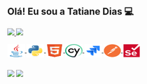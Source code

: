 ## Olá! Eu sou a Tatiane Dias 💻


<div>
  <a href="https://github.com/taatidias">
  <img height=180cm src="https://github-readme-stats.vercel.app/api?username=taatidias&show_icons=true&theme=dracula&include_all_comits=true&counts_private=true"/>
  <img height=180cm src="https://github-readme-stats.vercel.app/api/top-langs/?username=taatidias&layout=compact&langs_count=16&theme=dracula"/>
</div>

<div style="display: inline_block"><br>
  <img align="center" alt="Tati-Java" height="30" width="40" src="https://raw.githubusercontent.com/devicons/devicon/master/icons/java/java-original.svg">
  <img align="center" alt="Tati-Python" height="30" width="40" src="https://raw.githubusercontent.com/devicons/devicon/master/icons/python/python-original.svg">
  <img align="center" alt="Tati-HTML" height="30" width="40" src="https://raw.githubusercontent.com/devicons/devicon/master/icons/html5/html5-original.svg">
  <img align="center" alt="Tati-Cypress" height="30" width="40" src="https://raw.githubusercontent.com/devicons/devicon/master/icons/cypressio/cypressio-original.svg">
  <img align="center" alt="Tati-Jira" height="30" width="40" src="https://raw.githubusercontent.com/devicons/devicon/master/icons/jira/jira-original.svg">
  <img align="center" alt="Tati-Postman" height="30" width="40" src="https://raw.githubusercontent.com/devicons/devicon/master/icons/postman/postman-original.svg">
  <img align="center" alt="Tati-Selenium" height="30" width="40" src="https://raw.githubusercontent.com/devicons/devicon/master/icons/selenium/selenium-original.svg">
</div>

##

<div>
   <a href="https://www.linkedin.com/in/tatiane-gomes-01b939222" target="_blank"><img src="https://img.shields.io/badge/-LinkedIn-%230077B5?style=for-the-badge&logo=linkedin&logoColor=white" target="_blank"></a>
   <a href = "mailto:tati.diaas.g@gmail.com"><img src="https://img.shields.io/badge/Gmail-D14836?style=for-the-badge&logo=gmail&logoColor=white" target="_blank"></a>
</div>


